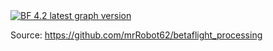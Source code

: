 <a target="_blank" rel="noopener noreferrer" href="https://raw.githubusercontent.com/mrRobot62/betaflight_processing/master/bf-4.2_processing-workflow.svg">
<img src="https://github.com/mrRobot62/betaflight_processing/raw/master/bf-4.2_processing-workflow.svg" alt="BF 4.2 latest graph version" style="max-width:100%;"></a>

Source: https://github.com/mrRobot62/betaflight_processing